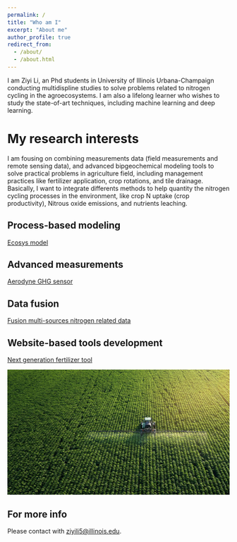 ```yaml
---
permalink: /
title: "Who am I"
excerpt: "About me"
author_profile: true
redirect_from: 
  - /about/
  - /about.html
---
```


I am Ziyi Li, an Phd students in University of Illinois Urbana-Champaign conducting multidispline studies to solve problems related to nitrogen cycling in the agroecosystems. I am also a lifelong learner who wishes to study the state-of-art techniques, including machine learning and deep learning.

My research interests
======
I am fousing on combining measurements data (field measurements and remote sensing data), and advanced bipgeochemical modeling tools to solve practical problems in agriculture field, including management practices like fertilizer application, crop rotations, and tile drainage. Basically, I want to integrate differents methods to help quantity the nitrogen cycling processes in the environment, like crop N uptake (crop productivity), Nitrous oxide emissions, and nutrients leaching.


Process-based modeling
------
[Ecosys model](https://ecosys.ualberta.ca/)

Advanced measurements
------
[Aerodyne GHG sensor](https://www.aerodyne.com/product/laser-trace-gas-and-isotope-analyzers/)

Data fusion
------
[Fusion multi-sources nitrogen related data](https://www.hindawi.com/journals/tswj/2013/704504/)

Website-based tools development 
------
[Next generation fertilizer tool](https://harvest.ncsa.illinois.edu/)


![Editing a markdown file for a talk](/images/farming.png)

For more info
------
Please contact with ziyili5@illinois.edu.
